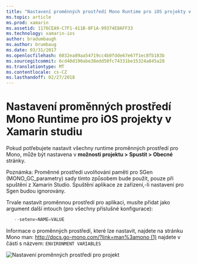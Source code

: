 ```yaml
---
title: "Nastavení proměnných prostředí Mono Runtime pro iOS projekty v Xamarin studiu"
ms.topic: article
ms.prod: xamarin
ms.assetid: 1176CEA9-C7F1-411B-8F1A-99374E8AFF33
ms.technology: xamarin-ios
author: bradumbaugh
ms.author: brumbaug
ms.date: 03/31/2017
ms.openlocfilehash: 6032ea89aa54719cc4b0fdde67e67f1ec8fb183b
ms.sourcegitcommit: 6cd40d190abe38edd50fc74331be15324a845a28
ms.translationtype: MT
ms.contentlocale: cs-CZ
ms.lasthandoff: 02/27/2018
---
```

# <a name="how-do-i-set-mono-runtime-environment-variables-for-ios-projects-in-xamarin-studio"></a>Nastavení proměnných prostředí Mono Runtime pro iOS projekty v Xamarin studiu

Pokud potřebujete nastavit všechny runtime proměnných prostředí pro Mono, může být nastavena v **možnosti projektu > Spustit > Obecné** stránky.

Poznámka: Proměnné prostředí uvolňování paměti pro SGen (MONO\_GC\_parametry) sady tímto způsobem bude použit, pouze při spuštění z Xamarin Studio. Spuštění aplikace ze zařízení,-li nastavení pro Sgen budou ignorovány. 

Trvale nastavit proměnnou prostředí pro aplikaci, musíte přidat jako argument další mtouch (pro všechny příslušné konfigurace):

```csharp
   --setenv=NAME=VALUE
```

Informace o proměnných prostředí, které lze nastavit, najdete na stránku Mono man: [http://docs.go-mono.com/?link=man%3amono (1)](http://docs.go-mono.com/?link=man%3amono(1)) najdete v části s názvem: `ENVIRONMENT VARIABLES`

![](xs-mono-runtime-images/environment-variables.jpg "Nastavení proměnných prostředí pro projekt")
